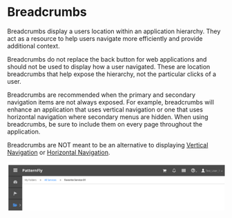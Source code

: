 # Breadcrumbs

Breadcrumbs display a users location within an application hierarchy. They act as a resource to help users navigate more efficiently and provide additional context.

Breadcrumbs do not replace the back button for web applications and should not be used to display how a user navigated. These are location breadcrumbs that help expose the hierarchy, not the particular clicks of a user.

Breadcrumbs are recommended when the primary and secondary navigation items are not always exposed. For example, breadcrumbs will enhance an application that uses vertical navigation or one that uses horizontal navigation where secondary menus are hidden. When using breadcrumbs, be sure to include them on every page throughout the application.

Breadcrumbs are NOT meant to be an alternative to displaying [Vertical Navigation](http://www.patternfly.org/pattern-library/navigation/vertical-navigation/#_) or [Horizontal Navigation](http://www.patternfly.org/pattern-library/navigation/horizontal-navigation/#_).

![Breadcrumbs](img/Breadcrumbs-01.png)
